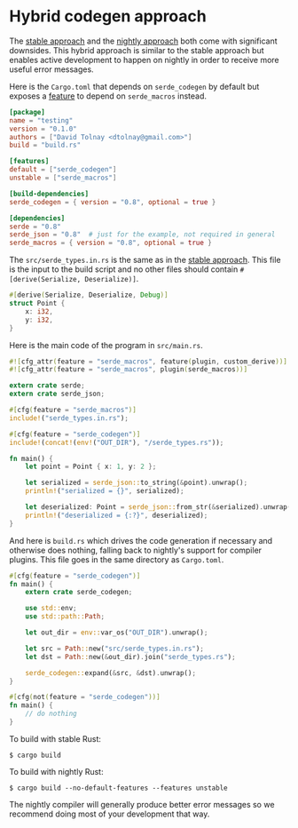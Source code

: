 # Hybrid codegen approach

The [stable approach](codegen-stable.md) and the [nightly
approach](codegen-nightly.md) both come with significant downsides. This hybrid
approach is similar to the stable approach but enables active development to
happen on nightly in order to receive more useful error messages.

Here is the `Cargo.toml` that depends on `serde_codegen` by default but exposes
a [feature](http://doc.crates.io/manifest.html#the-features-section) to depend
on `serde_macros` instead.

```toml:Cargo.toml
[package]
name = "testing"
version = "0.1.0"
authors = ["David Tolnay <dtolnay@gmail.com>"]
build = "build.rs"

[features]
default = ["serde_codegen"]
unstable = ["serde_macros"]

[build-dependencies]
serde_codegen = { version = "0.8", optional = true }

[dependencies]
serde = "0.8"
serde_json = "0.8"  # just for the example, not required in general
serde_macros = { version = "0.8", optional = true }
```

The `src/serde_types.in.rs` is the same as in the [stable
approach](codegen-stable.md). This file is the input to the build script and no
other files should contain `#[derive(Serialize, Deserialize)]`.

```rust:src/serde_types.in.rs
#[derive(Serialize, Deserialize, Debug)]
struct Point {
    x: i32,
    y: i32,
}
```

Here is the main code of the program in `src/main.rs`.

```rust:src/main.rs
#![cfg_attr(feature = "serde_macros", feature(plugin, custom_derive))]
#![cfg_attr(feature = "serde_macros", plugin(serde_macros))]

extern crate serde;
extern crate serde_json;

#[cfg(feature = "serde_macros")]
include!("serde_types.in.rs");

#[cfg(feature = "serde_codegen")]
include!(concat!(env!("OUT_DIR"), "/serde_types.rs"));

fn main() {
    let point = Point { x: 1, y: 2 };

    let serialized = serde_json::to_string(&point).unwrap();
    println!("serialized = {}", serialized);

    let deserialized: Point = serde_json::from_str(&serialized).unwrap();
    println!("deserialized = {:?}", deserialized);
}
```

And here is `build.rs` which drives the code generation if necessary and
otherwise does nothing, falling back to nightly's support for compiler plugins.
This file goes in the same directory as `Cargo.toml`.

```rust:build.rs
#[cfg(feature = "serde_codegen")]
fn main() {
    extern crate serde_codegen;

    use std::env;
    use std::path::Path;

    let out_dir = env::var_os("OUT_DIR").unwrap();

    let src = Path::new("src/serde_types.in.rs");
    let dst = Path::new(&out_dir).join("serde_types.rs");

    serde_codegen::expand(&src, &dst).unwrap();
}

#[cfg(not(feature = "serde_codegen"))]
fn main() {
    // do nothing
}
```

To build with stable Rust:

```
$ cargo build
```

To build with nightly Rust:

```
$ cargo build --no-default-features --features unstable
```

The nightly compiler will generally produce better error messages so we
recommend doing most of your development that way.
